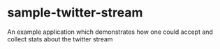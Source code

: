 # sample-twitter-stream
An example application which demonstrates how one could accept and collect stats about the twitter stream
